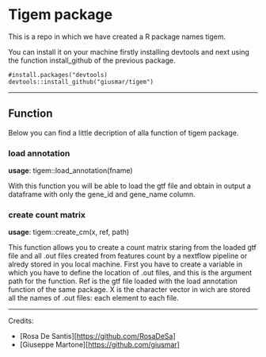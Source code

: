 # Tigem package

This is a repo in which we have created a R package names tigem.

You can install it on your machine firstly installing devtools and next using the function install_github of the previous package.

```
#install.packages("devtools)
devtools::install_github("giusmar/tigem")
```

---
## Function

Below you can find a little decription of alla function of tigem package.

### load annotation

__usage__: tigem::load_annotation(fname)

With this function you will be able to load the gtf file and obtain in output a dataframe with only the gene_id and gene_name column.

### create count matrix

__usage__: tigem::create_cm(x, ref, path)

This function allows you to create a count matrix staring from the loaded gtf file and all .out files created from features count by a nextflow pipeline or alredy stored in you local machine. First you have to create a variable in which you have to define the location of .out files, and this is the argument path for the function. Ref is the gtf file loaded with the load annotation function of the same package. X is the character vector in wich are stored all the names of .out files: each element to each file.

---
Credits:
- [Rosa De Santis][https://github.com/RosaDeSa]
- [Giuseppe Martone][https://github.com/giusmar]